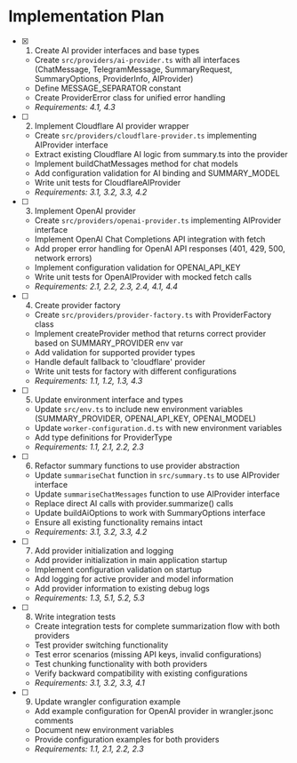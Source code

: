 # Implementation Plan

- [x] 1. Create AI provider interfaces and base types
  - Create `src/providers/ai-provider.ts` with all interfaces (ChatMessage, TelegramMessage, SummaryRequest, SummaryOptions, ProviderInfo, AIProvider)
  - Define MESSAGE_SEPARATOR constant
  - Create ProviderError class for unified error handling
  - _Requirements: 4.1, 4.3_

- [ ] 2. Implement Cloudflare AI provider wrapper
  - Create `src/providers/cloudflare-provider.ts` implementing AIProvider interface
  - Extract existing Cloudflare AI logic from summary.ts into the provider
  - Implement buildChatMessages method for chat models
  - Add configuration validation for AI binding and SUMMARY_MODEL
  - Write unit tests for CloudflareAIProvider
  - _Requirements: 3.1, 3.2, 3.3, 4.2_

- [ ] 3. Implement OpenAI provider
  - Create `src/providers/openai-provider.ts` implementing AIProvider interface
  - Implement OpenAI Chat Completions API integration with fetch
  - Add proper error handling for OpenAI API responses (401, 429, 500, network errors)
  - Implement configuration validation for OPENAI_API_KEY
  - Write unit tests for OpenAIProvider with mocked fetch calls
  - _Requirements: 2.1, 2.2, 2.3, 2.4, 4.1, 4.4_

- [ ] 4. Create provider factory
  - Create `src/providers/provider-factory.ts` with ProviderFactory class
  - Implement createProvider method that returns correct provider based on SUMMARY_PROVIDER env var
  - Add validation for supported provider types
  - Handle default fallback to 'cloudflare' provider
  - Write unit tests for factory with different configurations
  - _Requirements: 1.1, 1.2, 1.3, 4.3_

- [ ] 5. Update environment interface and types
  - Update `src/env.ts` to include new environment variables (SUMMARY_PROVIDER, OPENAI_API_KEY, OPENAI_MODEL)
  - Update `worker-configuration.d.ts` with new environment variables
  - Add type definitions for ProviderType
  - _Requirements: 1.1, 2.1, 2.2, 2.3_

- [ ] 6. Refactor summary functions to use provider abstraction
  - Update `summariseChat` function in `src/summary.ts` to use AIProvider interface
  - Update `summariseChatMessages` function to use AIProvider interface
  - Replace direct AI calls with provider.summarize() calls
  - Update buildAiOptions to work with SummaryOptions interface
  - Ensure all existing functionality remains intact
  - _Requirements: 3.1, 3.2, 3.3, 4.2_

- [ ] 7. Add provider initialization and logging
  - Add provider initialization in main application startup
  - Implement configuration validation on startup
  - Add logging for active provider and model information
  - Add provider information to existing debug logs
  - _Requirements: 1.3, 5.1, 5.2, 5.3_

- [ ] 8. Write integration tests
  - Create integration tests for complete summarization flow with both providers
  - Test provider switching functionality
  - Test error scenarios (missing API keys, invalid configurations)
  - Test chunking functionality with both providers
  - Verify backward compatibility with existing configurations
  - _Requirements: 3.1, 3.2, 3.3, 4.1_

- [ ] 9. Update wrangler configuration example
  - Add example configuration for OpenAI provider in wrangler.jsonc comments
  - Document new environment variables
  - Provide configuration examples for both providers
  - _Requirements: 1.1, 2.1, 2.2, 2.3_